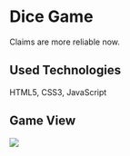 <h1>Dice Game</h1>

<p>Claims are more reliable now.</p>

<h2>Used Technologies</h2>

<p>HTML5, CSS3, JavaScript</p>

<h2>Game View</h2>

<img src="images/screen-view.gif">

